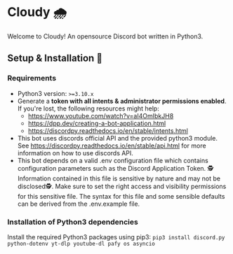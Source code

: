 # Cloudy 🌧️
Welcome to Cloudy!
An opensource Discord bot written in Python3.

## Setup & Installation 🚀

### Requirements

- Python3 version: `>=3.10.x`
- Generate a **token with all intents & administrator permissions enabled**.<br>If you're lost, the following resources might help:
    - https://www.youtube.com/watch?v=aI4OmIbkJH8
    - https://dpp.dev/creating-a-bot-application.html
    - https://discordpy.readthedocs.io/en/stable/intents.html
- This bot uses discords official API and the provided python3 module.<br>See https://discordpy.readthedocs.io/en/stable/api.html for more information on how to use discords API.
- This bot depends on a valid .env configuration file which contains configuration parameters such as the Discord Application Token. 🕵️Information contained in this file is sensitive by nature and may not be disclosed🕵️. Make sure to set the right access and visibility permissions for this sensitive file. The syntax for this file and some sensible defaults can be derived from the .env.example file. 

### Installation of Python3 dependencies

Install the required Python3 packages using pip3:
`pip3 install discord.py python-dotenv yt-dlp youtube-dl pafy os asyncio`
